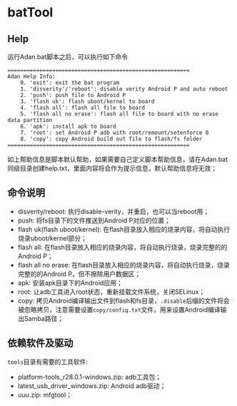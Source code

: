# batTool

## Help

运行Adan.bat脚本之后，可以执行如下命令

```
=========================================================
Adan Help Info:
    0. 'exit': exit the bat program
    1. 'disverity'/'reboot': disable verity Android P and auto reboot
    2. 'push': push file to Android P
    3. 'flash uk': flash uboot/kernel to board
    4. 'flash all': flash all file to board
    5. 'flash all no erase': flash all file to board with no erase data partition
    6. 'apk': install apk to board
    7. 'root': set Android P adb with root/remount/setenforce 0
    8. 'copy': copy Android build out file to flash/fs folder
=========================================================
```

如上帮助信息是脚本默认帮助，如果需要自己定义脚本帮助信息，请在Adan.bat同级目录创建help.txt，里面内容将会作为提示信息，默认帮助信息将无效；

## 命令说明

* disverity/reboot: 执行disable-verity，并重启，也可以当reboot用；
* push: 将fs目录下的文件推送到Android P对应的位置；
* flash uk(flash uboot/kernel): 在flash目录放入相应的烧录内容，将自动执行烧录uboot/kernel部分；
* flash all: 在flash目录放入相应的烧录内容，将自动执行烧录，烧录完整的的Android P；
* flash all no erase: 在flash目录放入相应的烧录内容，将自动执行烧录，烧录完整的的Android P，但不擦除用户数据区；
* apk: 安装apk目录下的Android应用；
* root: 让adb工具进入root状态，重新挂载文件系统，关闭SELinux；
* copy: 拷贝Android编译输出文件到flash和fs目录，`.disable`后缀的文件将会被忽略拷贝，注意需要设置`copy/config.txt`文件，用来设置Android编译输出Samba路径；
 
## 依赖软件及驱动

`tools`目录有需要的工具软件:
* platform-tools_r28.0.1-windows.zip: adb工具包；
* latest_usb_driver_windows.zip: Android adb驱动；
* uuu.zip: mfgtool；

